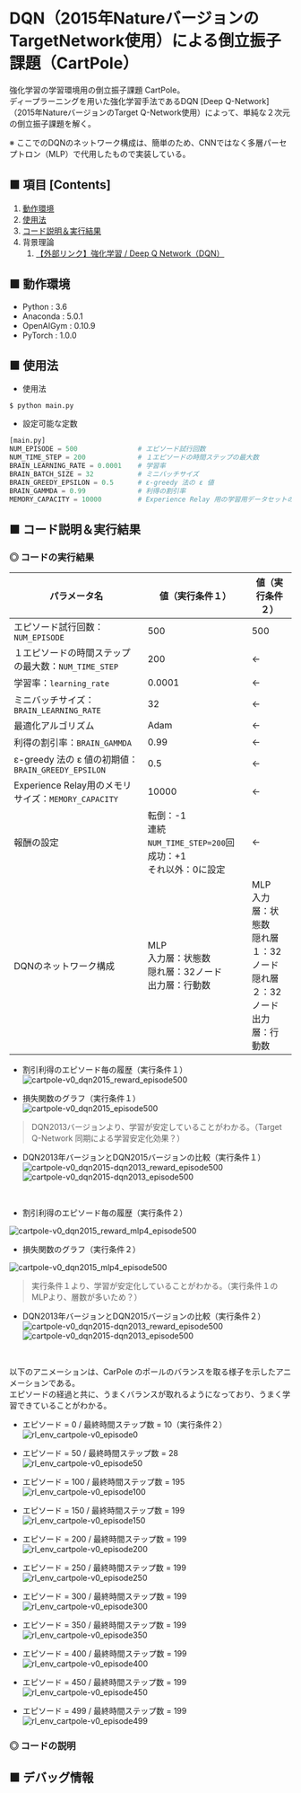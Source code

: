 # DQN（2015年NatureバージョンのTargetNetwork使用）による倒立振子課題（CartPole）
強化学習の学習環境用の倒立振子課題 CartPole。<br>
ディープラーニングを用いた強化学習手法であるDQN [Deep Q-Network] （2015年NatureバージョンのTarget Q-Network使用）によって、単純な２次元の倒立振子課題を解く。<br>

※ ここでのDQNのネットワーク構成は、簡単のため、CNNではなく多層パーセプトロン（MLP）で代用したもので実装している。<br>

## ■ 項目 [Contents]
1. [動作環境](#動作環境)
1. [使用法](#使用法)
1. [コード説明＆実行結果](#コード説明＆実行結果)
1. 背景理論
    1. [【外部リンク】強化学習 / Deep Q Network（DQN）](https://github.com/Yagami360/My_NoteBook/blob/master/%E6%83%85%E5%A0%B1%E5%B7%A5%E5%AD%A6/%E6%83%85%E5%A0%B1%E5%B7%A5%E5%AD%A6_%E6%A9%9F%E6%A2%B0%E5%AD%A6%E7%BF%92_%E5%BC%B7%E5%8C%96%E5%AD%A6%E7%BF%92.md#DeepQNetwork)


## ■ 動作環境

- Python : 3.6
- Anaconda : 5.0.1
- OpenAIGym : 0.10.9
- PyTorch : 1.0.0

## ■ 使用法

- 使用法
```
$ python main.py
```

- 設定可能な定数
```python
[main.py]
NUM_EPISODE = 500               # エピソード試行回数
NUM_TIME_STEP = 200             # １エピソードの時間ステップの最大数
BRAIN_LEARNING_RATE = 0.0001    # 学習率
BRAIN_BATCH_SIZE = 32           # ミニバッチサイズ
BRAIN_GREEDY_EPSILON = 0.5      # ε-greedy 法の ε 値
BRAIN_GAMMDA = 0.99             # 利得の割引率
MEMORY_CAPACITY = 10000         # Experience Relay 用の学習用データセットのメモリの最大の長さ
```

<a id="コード説明＆実行結果"></a>

## ■ コード説明＆実行結果

### ◎ コードの実行結果

|パラメータ名|値（実行条件１）|値（実行条件２）|
|---|---|---|
|エピソード試行回数：`NUM_EPISODE`|500|500|
|１エピソードの時間ステップの最大数：`NUM_TIME_STEP`|200|←|
|学習率：`learning_rate`|0.0001|←|
|ミニバッチサイズ：`BRAIN_LEARNING_RATE`|32|←|
|最適化アルゴリズム|Adam|←|
|利得の割引率：`BRAIN_GAMMDA`|0.99|←|
|ε-greedy 法の ε 値の初期値：`BRAIN_GREEDY_EPSILON`|0.5|←|
|Experience Relay用のメモリサイズ：`MEMORY_CAPACITY`|10000|←|
|報酬の設定|転倒：-1<br>連続 `NUM_TIME_STEP=200`回成功：+1<br>それ以外：0に設定|←|
|DQNのネットワーク構成|MLP<br>入力層：状態数<br>隠れ層：32ノード<br>出力層：行動数|MLP<br>入力層：状態数<br>隠れ層１：32ノード<br>隠れ層２：32ノード<br>出力層：行動数|

<!--
転倒：-1<br>連続 `NUM_TIME_STEP`回成功：+`NUM_TIME_STEP=200`<br>それ以外：+1|
-->

- 割引利得のエピソード毎の履歴（実行条件１）<br>
![cartpole-v0_dqn2015_reward_episode500](https://user-images.githubusercontent.com/25688193/52898225-a8911980-321e-11e9-9604-fc8fab7fa5da.png)

- 損失関数のグラフ（実行条件１）<br>
![cartpole-v0_dqn2015_episode500](https://user-images.githubusercontent.com/25688193/52898254-f9a10d80-321e-11e9-9a99-d637f0111f92.png)<br>
> DQN2013バージョンより、学習が安定していることがわかる。（Target Q-Network 同期による学習安定化効果？）

- DQN2013年バージョンとDQN2015バージョンの比較（実行条件１）<br>
![cartpole-v0_dqn2015-dqn2013_reward_episode500](https://user-images.githubusercontent.com/25688193/52899315-ffe9b680-322b-11e9-9e68-60040d8ef52f.png)<br>
![cartpole-v0_dqn2015-dqn2013_episode500](https://user-images.githubusercontent.com/25688193/52899317-02e4a700-322c-11e9-9ca0-0d20315c3224.png)<br>

<br>

- 割引利得のエピソード毎の履歴（実行条件２）<br>
<!--
![cartpole-v0_dqn2015_reward_episode500](https://user-images.githubusercontent.com/25688193/52928835-15bebf00-3385-11e9-8acb-665b6f81b3b4.png)<br>
-->
![cartpole-v0_dqn2015_reward_mlp4_episode500](https://user-images.githubusercontent.com/25688193/53069071-0cb52580-351e-11e9-9b99-602261330fce.png)<br>

- 損失関数のグラフ（実行条件２）<br>
<!--
![cartpole-v0_dqn2015_episode500](https://user-images.githubusercontent.com/25688193/52928868-3555e780-3385-11e9-8042-ad94bee9a3eb.png)<br>
-->
![cartpole-v0_dqn2015_mlp4_episode500](https://user-images.githubusercontent.com/25688193/53069072-0cb52580-351e-11e9-87c8-71dc2d3fd948.png)<br>


> 実行条件１より、学習が安定化していることがわかる。（実行条件１のMLPより、層数が多いため？）<br>

- DQN2013年バージョンとDQN2015バージョンの比較（実行条件２）<br>
![cartpole-v0_dqn2015-dqn2013_reward_episode500](https://user-images.githubusercontent.com/25688193/52930168-bd8abb80-338a-11e9-9add-c8b27c101dee.png)<br>
![cartpole-v0_dqn2015-dqn2013_episode500](https://user-images.githubusercontent.com/25688193/52930175-c54a6000-338a-11e9-98be-0a23635e9407.png)<br>

<br>

以下のアニメーションは、CarPole のポールのバランスを取る様子を示したアニメーションである。<br>
エピソードの経過と共に、うまくバランスが取れるようになっており、うまく学習できていることがわかる。<br>


- エピソード = 0 / 最終時間ステップ数 = 10（実行条件２）<br>
![rl_env_cartpole-v0_episode0](https://user-images.githubusercontent.com/25688193/53068057-513ec200-351a-11e9-9293-a8fdef6a115b.gif)<br>

- エピソード = 50 / 最終時間ステップ数 = 28<br>
![rl_env_cartpole-v0_episode50](https://user-images.githubusercontent.com/25688193/53068056-513ec200-351a-11e9-8b35-b7d89a958197.gif)<br>

- エピソード = 100 / 最終時間ステップ数 = 195<br>
![rl_env_cartpole-v0_episode100](https://user-images.githubusercontent.com/25688193/53068150-bb576700-351a-11e9-859f-bb66bdd2af37.gif)<br>

- エピソード = 150 / 最終時間ステップ数 = 199<br>
![rl_env_cartpole-v0_episode150](https://user-images.githubusercontent.com/25688193/53068168-cdd1a080-351a-11e9-8ab9-fb33050a557a.gif)<br>

- エピソード = 200 / 最終時間ステップ数 = 199<br>
![rl_env_cartpole-v0_episode200](https://user-images.githubusercontent.com/25688193/53068380-9dd6cd00-351b-11e9-994a-40b49bab168e.gif)<br>

- エピソード = 250 / 最終時間ステップ数 = 199<br>
![rl_env_cartpole-v0_episode250](https://user-images.githubusercontent.com/25688193/53068407-b21aca00-351b-11e9-89d8-4e27c668ac91.gif)<br>

- エピソード = 300 / 最終時間ステップ数 = 199<br>
![rl_env_cartpole-v0_episode300](https://user-images.githubusercontent.com/25688193/53068496-1047ad00-351c-11e9-8128-5818084dd4a2.gif)<br>

- エピソード = 350 / 最終時間ステップ数 = 199<br>
![rl_env_cartpole-v0_episode350](https://user-images.githubusercontent.com/25688193/53068632-7c2a1580-351c-11e9-81a0-9aad4c46a680.gif)<br>

- エピソード = 400 / 最終時間ステップ数 = 199<br>
![rl_env_cartpole-v0_episode400](https://user-images.githubusercontent.com/25688193/53068846-420d4380-351d-11e9-9c66-099986e5e5fb.gif)<br>

- エピソード = 450 / 最終時間ステップ数 = 199<br>
![rl_env_cartpole-v0_episode450](https://user-images.githubusercontent.com/25688193/53068902-6ec15b00-351d-11e9-8a5d-a7f609ca7ba2.gif)<br>

- エピソード = 499 / 最終時間ステップ数 = 199<br>
![rl_env_cartpole-v0_episode499](https://user-images.githubusercontent.com/25688193/53069030-e2fbfe80-351d-11e9-80dc-7c91f069e9ab.gif)<br>


### ◎ コードの説明


## ■ デバッグ情報

